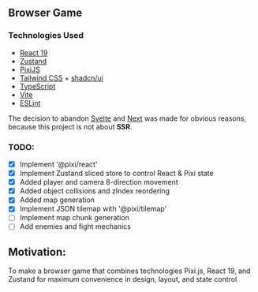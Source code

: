 ## Browser Game

### Technologies Used

- [React 19](https://reactjs.org)
- [Zustand](https://github.com/pmndrs/zustand)
- [PixiJS](https://pixijs.com)
- [Tailwind CSS](https://tailwindcss.com) + [shadcn/ui](https://ui.shadcn.com)
- [TypeScript](https://www.typescriptlang.org)
- [Vite](https://vitejs.dev)
- [ESLint](https://eslint.org)

The decision to abandon [Svelte](https://svelte.dev) and [Next](https://nextjs.org) was made for obvious reasons, because this project is not about **SSR**.

### TODO:

- [x] Implement '@pixi/react'
- [x] Implement Zustand sliced store to control React & Pixi state
- [x] Added player and camera 8-direction movement
- [x] Added object collisions and zIndex reordering
- [x] Added map generation
- [x] Implement JSON tilemap with '@pixi/tilemap'
- [ ] Implement map chunk generation
- [ ] Add enemies and fight mechanics

## Motivation:

To make a browser game that combines technologies Pixi.js, React 19, and Zustand for maximum convenience in design, layout, and state control
